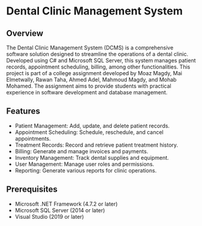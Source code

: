 
# Dental Clinic Management System

## Overview
The Dental Clinic Management System (DCMS) is a comprehensive software solution designed to streamline the operations of a dental clinic. Developed using C# and Microsoft SQL Server, this system manages patient records, appointment scheduling, billing, among other functionalities. This project is part of a college assignment developed by Moaz Magdy, Mai Elmetwally, Rawan Taha, Ahmed Adel, Mahmoud Magdy, and Mohab Mohamed. The assignment aims to provide students with practical experience in software development and database management.







## Features
- Patient Management: Add, update, and delete patient records.
- Appointment Scheduling: Schedule, reschedule, and cancel appointments.
- Treatment Records: Record and retrieve patient treatment history.
- Billing: Generate and manage invoices and payments.
- Inventory Management: Track dental supplies and equipment.
- User Management: Manage user roles and permissions.
- Reporting: Generate various reports for clinic operations.
## Prerequisites
- Microsoft .NET Framework (4.7.2 or later)
- Microsoft SQL Server (2014 or later)
- Visual Studio (2019 or later)
